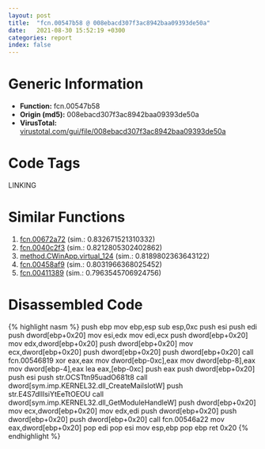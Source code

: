 ```yaml
---
layout: post
title:  "fcn.00547b58 @ 008ebacd307f3ac8942baa09393de50a"
date:   2021-08-30 15:52:19 +0300
categories: report
index: false
---
```


# Generic Information
- **Function:** fcn.00547b58
- **Origin (md5):** 008ebacd307f3ac8942baa09393de50a
- **VirusTotal:** [virustotal.com/gui/file/008ebacd307f3ac8942baa09393de50a][virustotal_ref]

# Code Tags
<span class="tag" id="LINKING">LINKING</span>


# Similar Functions

1. [fcn.00672a72][similar_1_ref] (sim.: 0.832671521310332)
2. [fcn.0040c2f3][similar_2_ref] (sim.: 0.8212805302402862)
3. [method.CWinApp.virtual\_124][similar_3_ref] (sim.: 0.8189802363643122)
4. [fcn.00458af9][similar_4_ref] (sim.: 0.8031966368025452)
5. [fcn.00411389][similar_5_ref] (sim.: 0.7963545706924756)


# Disassembled Code

{% highlight nasm %}
push ebp
mov ebp,esp
sub esp,0xc
push esi
push edi
push dword[ebp+0x20]
mov esi,edx
mov edi,ecx
push dword[ebp+0x20]
mov edx,dword[ebp+0x20]
push dword[ebp+0x20]
mov ecx,dword[ebp+0x20]
push dword[ebp+0x20]
push dword[ebp+0x20]
call fcn.00546819
xor eax,eax
mov dword[ebp-0xc],eax
mov dword[ebp-8],eax
mov dword[ebp-4],eax
lea eax,[ebp-0xc]
push eax
push dword[ebp+0x20]
push esi
push str.OCSTtn95uadO681t8
call dword[sym.imp.KERNEL32.dll_CreateMailslotW]
push str.E4S7dllIsiYtEeTtOEOU
call dword[sym.imp.KERNEL32.dll_GetModuleHandleW]
push dword[ebp+0x20]
mov ecx,dword[ebp+0x20]
mov edx,edi
push dword[ebp+0x20]
push dword[ebp+0x20]
push dword[ebp+0x20]
call fcn.00546a22
mov eax,dword[ebp+0x20]
pop edi
pop esi
mov esp,ebp
pop ebp
ret 0x20
{% endhighlight %}


[similar_1_ref]: /report/fcn.00672a72@91d2dbd35d267fbd0e76a6957e77ff88
[similar_2_ref]: /report/fcn.0040c2f3@1123b7aa5760238fe93045e585b8234c
[similar_3_ref]: /report/method.CWinApp.virtual_124@9c2b894b84f59672d8be2e984066f76f
[similar_4_ref]: /report/fcn.00458af9@d96761eb00d2d97e2b6f5ffffed0b46a
[similar_5_ref]: /report/fcn.00411389@9c2b894b84f59672d8be2e984066f76f
[virustotal_ref]: https://www.virustotal.com/gui/file/008ebacd307f3ac8942baa09393de50a